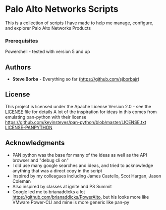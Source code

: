 # Palo Alto Networks Scripts

This is a collection of scripts I have made to help me manage, configure, and explorer Palo Alto Networks Products

### Prerequisites

Powershell - tested with version 5 and up

## Authors

* **Steve Borba** - Everything so far (https://github.com/sjborbajr)

## License

This project is licensed under the Apache License Version 2.0 - see the [LICENSE](LICENSE) file for details
A lot of the inspiration for ideas in this comes from emulating pan-python with their license https://github.com/kevinsteves/pan-python/blob/master/LICENSE.txt [LICENSE-PANPYTHON](LICENSE-PANPYTHON)

## Acknowledgments

* PAN python was the base for many of the ideas as well as the API browser and "debug cli on"
* I did use many google searches and ideas, and tried to acknowledge anything that was a direct copy in the script
* Inspired by my colleagues including James Castello, Scot Hargan, Jason Coleman
* Also inspired by classes at ignite and PS Summit
* Google led me to brianaddicks a lot https://github.com/brianaddicks/PowerAlto, but his looks more like VMware Power-CLI and mine is more generic like pan-py
